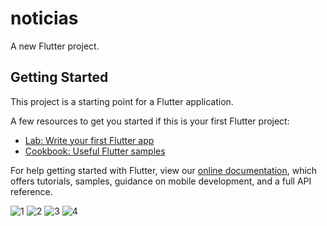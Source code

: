 # noticias

A new Flutter project.

## Getting Started

This project is a starting point for a Flutter application.

A few resources to get you started if this is your first Flutter project:

- [Lab: Write your first Flutter app](https://flutter.dev/docs/get-started/codelab)
- [Cookbook: Useful Flutter samples](https://flutter.dev/docs/cookbook)

For help getting started with Flutter, view our
[online documentation](https://flutter.dev/docs), which offers tutorials,
samples, guidance on mobile development, and a full API reference.


![1](https://user-images.githubusercontent.com/87942285/142331991-d9df2415-0ec0-4ae3-9bc8-1391e6a805b8.jpeg)
![2](https://user-images.githubusercontent.com/87942285/142332006-6602ad49-ac5b-4560-8428-d606c54cd4d4.jpeg)
![3](https://user-images.githubusercontent.com/87942285/142332012-b34aefc3-bbbd-4233-8efb-236f18adcaf7.jpeg)
![4](https://user-images.githubusercontent.com/87942285/142332018-e84b22ea-4e0a-4928-8b47-3a5516e78358.jpeg)
